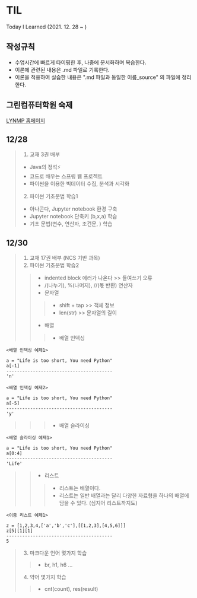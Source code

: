 # TIL
Today I Learned (2021. 12. 28 ~ )<br>
## 작성규칙
- 수업시간에 빠르게 타이핑한 후, 나중에 문서화하며 복습한다.
- 이론에 관련된 내용은 .md 파일로 기록한다.
- 이론을 적용하여 실습한 내용은 ".md 파일과 동일한 이름_source" 의 파일에 정리한다.
## 그린컴퓨터학원 숙제
[LYNMP 홈페이지](https://lynmp.com)

## 12/28
> 1. 교재 3권 배부
> - Java의 정석⚡
> - 코드로 배우는 스프링 웹 프로젝트
> - 파이썬을 이용한 빅데이터 수집, 분석과 시각화
> 2. 파이썬 기초문법 학습1
> - 아나콘다, Jupyter notebook 환경 구축
> - Jupyter notebook 단축키 (b,x,a) 학습 
> - 기초 문법(변수, 연산자, 조건문, ) 학습
## 12/30
> 1. 교재 17권 배부 (NCS 기반 과목)
> 2. 파이썬 기초문법 학습2
>> - indented block 에러가 나온다 >> 들여쓰기 오류
>> - /(나누기), %(나머지), //(몫 반환) 연산자
>> - 문자열
>>> - shift + tap >> 객체 정보
>>> - len(str) >> 문자열의 길이
>> - 배열 
>>> - 배열 인덱싱
```
<배열 인덱싱 예제1>

a = "Life is too short, You need Python"
a[-1]
----------------------------------------
'n'
```
```
<배열 인덱싱 예제2>

a = "Life is too short, You need Python"
a[-5]
----------------------------------------
'y'
```
>>> - 배열 슬라이싱
```
<배열 슬라이싱 예제1>

a = "Life is too short, You need Python"
a[0:4]
----------------------------------------
'Life'
```
>> - 리스트
>>> - 리스트는 배열이다.
>>> - 리스트는 일반 배열과는 달리 다양한 자료형을 하나의 배열에 담을 수 있다. (심지어 리스트까지도)
```
<이중 리스트 예제1>

z = [1,2,3,4,['a','b','c'],[[1,2,3],[4,5,6]]]
z[5][1][1]
----------------------------------------
5
```
> 3. 마크다운 언어 몇가지 학습
>> - br, h1, h6 ...
> 4. 약어 몇가지 학습
>> - cnt(count), res(result)
